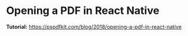 # Opening a PDF in React Native

**Tutorial:** https://pspdfkit.com/blog/2018/opening-a-pdf-in-react-native
